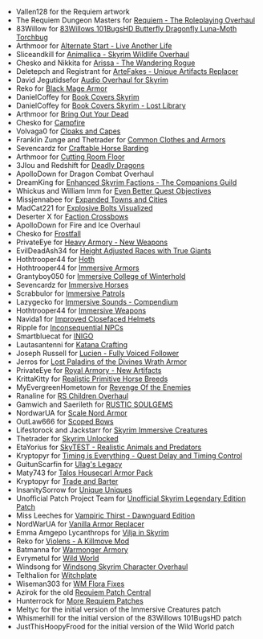 - Vallen128 for the Requiem artwork
- The Requiem Dungeon Masters for [Requiem - The Roleplaying Overhaul](https://www.nexusmods.com/skyrim/mods/19281)
- 83Willow for [83Willows 101BugsHD Butterfly Dragonfly Luna-Moth Torchbug](https://www.nexusmods.com/skyrim/mods/4955)
- Arthmoor for [Alternate Start - Live Another Life](https://www.nexusmods.com/skyrim/mods/9557)
- Sliceandkill for [Animallica - Skyrim Wildlife Overhaul](https://www.nexusmods.com/skyrim/mods/57413)
- Chesko and Nikkita for [Arissa - The Wandering Rogue](https://www.nexusmods.com/skyrim/mods/53754)
- Deletepch and Registrant for [ArteFakes - Unique Artifacts Replacer](https://www.nexusmods.com/skyrim/mods/105029)
- David Jegutidsefor [Audio Overhaul for Skyrim](https://www.nexusmods.com/skyrim/mods/43773)
- Reko for [Black Mage Armor](https://www.nexusmods.com/skyrim/mods/9645)
- DanielCoffey for [Book Covers Skyrim](https://www.nexusmods.com/skyrim/mods/35399)
- DanielCoffey for [Book Covers Skyrim - Lost Library](https://www.nexusmods.com/skyrim/mods/57120)
- Arthmoor for [Bring Out Your Dead](https://www.nexusmods.com/skyrim/mods/19281)
- Chesko for [Campfire](https://www.nexusmods.com/skyrim/mods/64798)
- Volvaga0 for [Cloaks and Capes](https://www.nexusmods.com/skyrim/mods/86219)
- Franklin Zunge and Thetrader for [Common Clothes and Armors](https://www.nexusmods.com/skyrim/mods/94625)
- Sevencardz for [Craftable Horse Barding](https://www.nexusmods.com/skyrim/mods/64069)
- Arthmoor for [Cutting Room Floor](https://www.nexusmods.com/skyrim/mods/47327)
- 3JIou and Redshift for [Deadly Dragons](https://www.nexusmods.com/skyrim/mods/3829)
- ApolloDown for Dragon Combat Overhaul
- DreamKing for [Enhanced Skyrim Factions - The Companions Guild](https://www.nexusmods.com/skyrim/mods/22650)
- Whickus and William Imm for [Even Better Quest Objectives](https://www.nexusmods.com/skyrim/mods/32695)
- Missjennabee for [Expanded Towns and Cities](https://www.nexusmods.com/skyrim/mods/13608)
- MadCat221 for [Explosive Bolts Visualized](https://www.nexusmods.com/skyrim/mods/21922)
- Deserter X for [Faction Crossbows](https://www.nexusmods.com/skyrim/mods/58704)
- ApolloDown for Fire and Ice Overhaul
- Chesko for [Frostfall](https://www.nexusmods.com/skyrim/mods/11163)
- PrivateEye for [Heavy Armory - New Weapons](https://www.nexusmods.com/skyrim/mods/21120)
- EvilDeadAsh34 for [Height Adjusted Races with True Giants](https://www.nexusmods.com/skyrim/mods/7587)
- Hothtrooper44 for [Hoth](https://www.nexusmods.com/skyrim/mods/24666)
- Hothtrooper44 for [Immersive Armors](https://www.nexusmods.com/skyrim/mods/19733)
- Grantyboy050 for [Immersive College of Winterhold](https://www.nexusmods.com/skyrim/mods/36849)
- Sevencardz for [Immersive Horses](https://www.nexusmods.com/skyrim/mods/64067)
- Scrabbulor for [Immersive Patrols](https://www.nexusmods.com/skyrim/mods/12977)
- Lazygecko for [Immersive Sounds - Compendium](https://www.nexusmods.com/skyrim/mods/54387)
- Hothtrooper44 for [Immersive Weapons](https://www.nexusmods.com/skyrim/mods/27644)
- Navida1 for [Improved Closefaced Helmets](https://www.nexusmods.com/skyrim/mods/15927)
- Ripple for [Inconsequential NPCs](https://www.nexusmods.com/skyrim/mods/36334)
- Smartbluecat for [INIGO](https://www.nexusmods.com/skyrim/mods/40960)
- Lautasantenni for [Katana Crafting](https://www.nexusmods.com/skyrim/mods/8489)
- Joseph Russell for [Lucien - Fully Voiced Follower](https://www.nexusmods.com/skyrim/mods/95029)
- Jerros for [Lost Paladins of the Divines Wrath Armor](https://www.nexusmods.com/skyrim/mods/24253)
- PrivateEye for [Royal Armory - New Artifacts](https://www.nexusmods.com/skyrim/mods/81118)
- KrittaKitty for [Realistic Primitive Horse Breeds](https://www.nexusmods.com/skyrim/mods/57456)
- MyEvergreenHometown for [Revenge Of the Enemies](https://www.nexusmods.com/skyrim/mods/40491)
- Ranaline for [RS Children Overhaul](https://www.nexusmods.com/skyrim/mods/55555)
- Gamwich and Saerileth for [RUSTIC SOULGEMS](https://www.nexusmods.com/skyrim/mods/63766)
- NordwarUA for [Scale Nord Armor](https://www.nexusmods.com/skyrim/mods/104955)
- OutLaw666 for [Scoped Bows](https://www.nexusmods.com/skyrim/mods/50528)
- Lifestorock and Jackstarr for [Skyrim Immersive Creatures](https://www.nexusmods.com/skyrim/mods/24913)
- Thetrader for [Skyrim Unlocked](https://www.nexusmods.com/skyrim/mods/69420)
- EtaYorius for [SkyTEST - Realistic Animals and Predators](https://www.nexusmods.com/skyrim/mods/10175)
- Kryptopyr for [Timing is Everything - Quest Delay and Timing Control](https://www.nexusmods.com/skyrim/mods/38151)
- GuitunScarfin for [Ulag's Legacy](https://www.nexusmods.com/skyrim/mods/94177)
- Maty743 for [Talos Housecarl Armor Pack](https://www.nexusmods.com/skyrim/mods/80642)
- Kryptopyr for [Trade and Barter](https://www.nexusmods.com/skyrim/mods/34612)
- InsanitySorrow for [Unique Uniques](https://www.nexusmods.com/skyrim/mods/33292)
- Unofficial Patch Project Team for [Unofficial Skyrim Legendary Edition Patch](https://www.nexusmods.com/skyrim/mods/71214)
- Miss Leeches for [Vampiric Thirst - Dawnguard Edition](https://www.nexusmods.com/skyrim/mods/24222)
- NordWarUA for [Vanilla Armor Replacer](https://www.nexusmods.com/skyrimspecialedition/mods/31679)
- Emma Amgepo Lycanthrops for [Vilja in Skyrim](https://www.nexusmods.com/skyrim/mods/26393)
- Reko for [Violens - A Killmove Mod](https://www.nexusmods.com/skyrim/mods/56980)
- Batmanna for [Warmonger Armory](https://www.nexusmods.com/skyrim/mods/50459)
- Evrymetul for [Wild World](https://www.nexusmods.com/skyrim/mods/88642)
- Windsong for [Windsong Skyrim Character Overhaul](https://www.nexusmods.com/skyrim/mods/52322)
- Telthalion for [Witchplate](https://www.nexusmods.com/skyrim/mods/6685)
- Wiseman303 for [WM Flora Fixes](https://www.nexusmods.com/skyrim/mods/70656)
- Azirok for the old [Requiem Patch Central](https://www.nexusmods.com/skyrim/mods/54562)
- Hunterrock for [More Requiem Patches](https://www.nexusmods.com/skyrim/mods/58141)
- Meltyc for the initial version of the Immersive Creatures patch
- Whismerhill for the initial version of the 83Willows 101BugsHD patch
- JustThisHoopyFrood for the initial version of the Wild World patch
